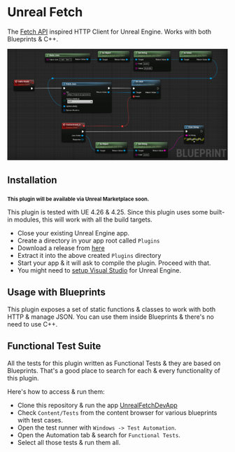 # Unreal Fetch

The [Fetch API](https://developer.mozilla.org/en-US/docs/Web/API/Fetch_API/Using_Fetch) inspired HTTP Client for Unreal Engine. Works with both Blueprints & C++.

![](Images/HelloWorldUnrealFetch.png)

## Installation

**<sub>This plugin will be available via Unreal Marketplace soon.</sub>**

This plugin is tested with UE 4.26 & 4.25. Since this plugin uses some built-in modules, this will work with all the build targets.

* Close your existing Unreal Engine app.
* Create a directory in your app root called `Plugins`
* Download a release from [here]()
* Extract it into the above created `Plugins` directory
* Start your app & it will ask to compile the plugin. Proceed with that.
* You might need to [setup Visual Studio](https://docs.unrealengine.com/en-US/ProductionPipelines/DevelopmentSetup/VisualStudioSetup/index.html) for Unreal Engine.


## Usage with Blueprints

This plugin exposes a set of static functions & classes to work with both HTTP & manage JSON. You can use them inside Blueprints & there's no need to use C++.


## Functional Test Suite

All the tests for this plugin written as Functional Tests & they are based on Blueprints. That's a good place to search for each & every functionality of this plugin.

Here's how to access & run them:

* Clone this repository & run the app [UnrealFetchDevApp](./UnrealFetchDevApp)
* Check `Content/Tests` from the content browser for various blueprints with test cases.
* Open the test runner with `Windows -> Test Automation`.
* Open the Automation tab & search for `Functional Tests`.
* Select all those tests & run them all.
